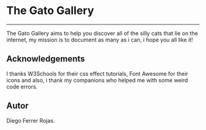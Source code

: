 # The Gato Gallery

---

The Gato Gallery aims to help you discover all of the silly cats that lie on the internet, my mission is to document as many as i can, i hope you all like it!

## Acknowledgements

I thanks W3Schools for their css effect tutorials, Font Awesome for their icons and also, i thank my companions who helped me with some weird code errors.

## Autor

Diego Ferrer Rojas.